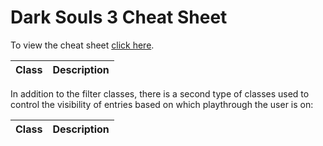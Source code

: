 # Dark Souls 3 Cheat Sheet

To view the cheat sheet [click here](http://MarcLadon.github.io/Elden-Ring/).

| Class   | Description |
|---      |--- |


In addition to the filter classes, there is a second type of classes used to control the visibility of entries based on which playthrough the user is on:

| Class  | Description |
|---     |--- |

